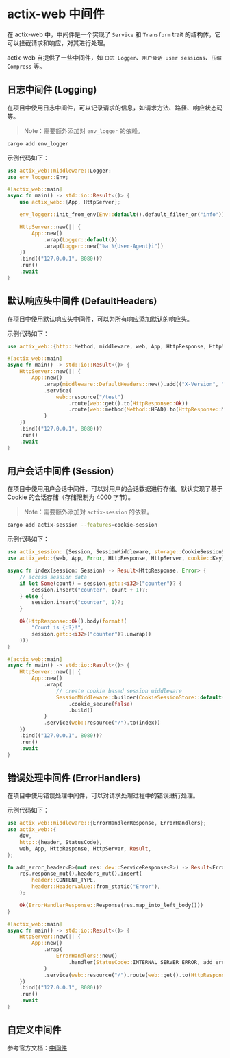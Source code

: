 # actix-web 中间件

在 actix-web 中，中间件是一个实现了 `Service` 和 `Transform` trait 的结构体，它可以拦截请求和响应，对其进行处理。

actix-web 自提供了一些中间件，如 `日志 Logger`、`用户会话 user sessions`、`压缩 Compress` 等。

## 日志中间件 (Logging)

在项目中使用日志中间件，可以记录请求的信息，如请求方法、路径、响应状态码等。

> Note：需要额外添加对 `env_logger` 的依赖。

```bash
cargo add env_logger
```

示例代码如下：

```rust
use actix_web::middleware::Logger;
use env_logger::Env;

#[actix_web::main]
async fn main() -> std::io::Result<()> {
    use actix_web::{App, HttpServer};

    env_logger::init_from_env(Env::default().default_filter_or("info"));

    HttpServer::new(|| {
        App::new()
            .wrap(Logger::default())
            .wrap(Logger::new("%a %{User-Agent}i"))
    })
    .bind(("127.0.0.1", 8080))?
    .run()
    .await
}
```

## 默认响应头中间件 (DefaultHeaders)

在项目中使用默认响应头中间件，可以为所有响应添加默认的响应头。

示例代码如下：

```rust
use actix_web::{http::Method, middleware, web, App, HttpResponse, HttpServer};

#[actix_web::main]
async fn main() -> std::io::Result<()> {
    HttpServer::new(|| {
        App::new()
            .wrap(middleware::DefaultHeaders::new().add(("X-Version", "0.2")))
            .service(
                web::resource("/test")
                    .route(web::get().to(HttpResponse::Ok))
                    .route(web::method(Method::HEAD).to(HttpResponse::MethodNotAllowed)),
            )
    })
    .bind(("127.0.0.1", 8080))?
    .run()
    .await
}
```

## 用户会话中间件 (Session)

在项目中使用用户会话中间件，可以对用户的会话数据进行存储。默认实现了基于 Cookie 的会话存储（存储限制为 4000 字节）。

> Note：需要额外添加对 `actix-session` 的依赖。

```bash
cargo add actix-session --features=cookie-session
```

示例代码如下：

```rust
use actix_session::{Session, SessionMiddleware, storage::CookieSessionStore};
use actix_web::{web, App, Error, HttpResponse, HttpServer, cookie::Key};

async fn index(session: Session) -> Result<HttpResponse, Error> {
    // access session data
    if let Some(count) = session.get::<i32>("counter")? {
        session.insert("counter", count + 1)?;
    } else {
        session.insert("counter", 1)?;
    }

    Ok(HttpResponse::Ok().body(format!(
        "Count is {:?}!",
        session.get::<i32>("counter")?.unwrap()
    )))
}

#[actix_web::main]
async fn main() -> std::io::Result<()> {
    HttpServer::new(|| {
        App::new()
            .wrap(
                // create cookie based session middleware
                SessionMiddleware::builder(CookieSessionStore::default(), Key::from(&[0; 64]))
                    .cookie_secure(false)
                    .build()
            )
            .service(web::resource("/").to(index))
    })
    .bind(("127.0.0.1", 8080))?
    .run()
    .await
}
```

## 错误处理中间件 (ErrorHandlers)

在项目中使用错误处理中间件，可以对请求处理过程中的错误进行处理。

示例代码如下：

```rust
use actix_web::middleware::{ErrorHandlerResponse, ErrorHandlers};
use actix_web::{
    dev,
    http::{header, StatusCode},
    web, App, HttpResponse, HttpServer, Result,
};

fn add_error_header<B>(mut res: dev::ServiceResponse<B>) -> Result<ErrorHandlerResponse<B>> {
    res.response_mut().headers_mut().insert(
        header::CONTENT_TYPE,
        header::HeaderValue::from_static("Error"),
    );

    Ok(ErrorHandlerResponse::Response(res.map_into_left_body()))
}

#[actix_web::main]
async fn main() -> std::io::Result<()> {
    HttpServer::new(|| {
        App::new()
            .wrap(
                ErrorHandlers::new()
                    .handler(StatusCode::INTERNAL_SERVER_ERROR, add_error_header),
            )
            .service(web::resource("/").route(web::get().to(HttpResponse::InternalServerError)))
    })
    .bind(("127.0.0.1", 8080))?
    .run()
    .await
}
```

## 自定义中间件

参考官方文档：[中间件](https://actix.rs/docs/middleware/)
